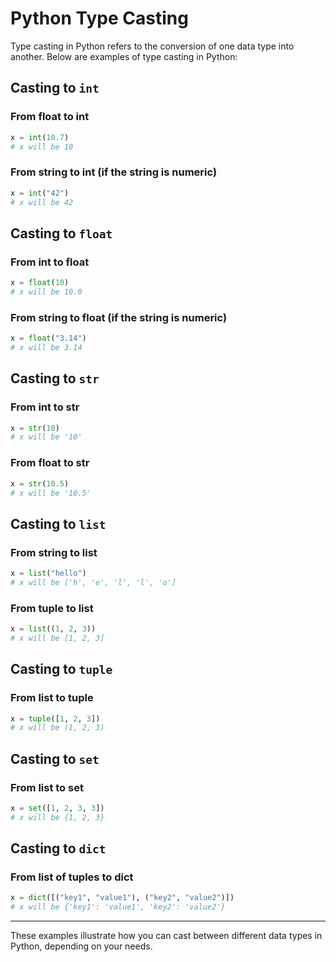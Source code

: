 
# Python Type Casting

Type casting in Python refers to the conversion of one data type into another. Below are examples of type casting in Python:

## Casting to `int`

### From float to int

```python
x = int(10.7)
# x will be 10
```

### From string to int (if the string is numeric)

```python
x = int("42")
# x will be 42
```

## Casting to `float`

### From int to float

```python
x = float(10)
# x will be 10.0
```

### From string to float (if the string is numeric)

```python
x = float("3.14")
# x will be 3.14
```

## Casting to `str`

### From int to str

```python
x = str(10)
# x will be '10'
```

### From float to str

```python
x = str(10.5)
# x will be '10.5'
```

## Casting to `list`

### From string to list

```python
x = list("hello")
# x will be ['h', 'e', 'l', 'l', 'o']
```

### From tuple to list

```python
x = list((1, 2, 3))
# x will be [1, 2, 3]
```

## Casting to `tuple`

### From list to tuple

```python
x = tuple([1, 2, 3])
# x will be (1, 2, 3)
```

## Casting to `set`

### From list to set

```python
x = set([1, 2, 3, 3])
# x will be {1, 2, 3}
```

## Casting to `dict`

### From list of tuples to dict

```python
x = dict([("key1", "value1"), ("key2", "value2")])
# x will be {'key1': 'value1', 'key2': 'value2'}
```

---

These examples illustrate how you can cast between different data types in Python, depending on your needs.